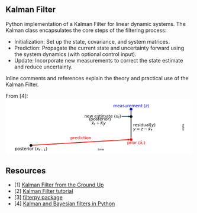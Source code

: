## Kalman Filter

Python implementation of a Kalman Filter for linear dynamic systems. The Kalman class encapsulates the core steps of the filtering process:

- Initialization: Set up the state, covariance, and system matrices.
- Prediction: Propagate the current state and uncertainty forward using the system dynamics 
    (with optional control input).
- Update: Incorporate new measurements to correct the state estimate and reduce uncertainty.

Inline comments and references explain the theory and practical use of the Kalman Filter.

From [4]:
![graphical depiction of KF](resources/kalman_filter.png)


## Resources
- [1] [Kalman Filter from the Ground Up](https://www.kalmanfilter.net)
- [2] [Kalman Filter tutorial](https://youtu.be/18TKA-YWhX0)
- [3] [filterpy package](https://github.com/rlabbe/filterpy)
- [4] [Kalman and Bayesian filters in Python](https://github.com/rlabbe/Kalman-and-Bayesian-Filters-in-Python)
